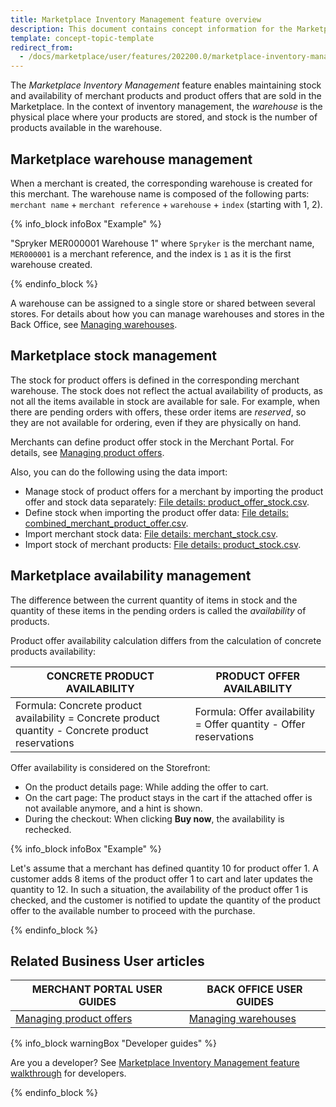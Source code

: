 ```yaml
---
title: Marketplace Inventory Management feature overview
description: This document contains concept information for the Marketplace Products feature.
template: concept-topic-template
redirect_from:
  - /docs/marketplace/user/features/202200.0/marketplace-inventory-management-feature-overview.html
---
```


The *Marketplace Inventory Management* feature enables maintaining stock and availability of merchant products and product offers that are sold in the Marketplace.
In the context of inventory management, the *warehouse* is the physical place where your products are stored, and stock is the number of products available in the warehouse.

## Marketplace warehouse management

When a merchant is created, the corresponding warehouse is created for this merchant. The warehouse name is composed of the following parts: `merchant name` + `merchant reference` + `warehouse` + `index` (starting with 1, 2).

{% info_block infoBox "Example" %}

"Spryker MER000001 Warehouse 1" where `Spryker` is the merchant name, `MER000001` is a merchant reference, and the index is `1` as it is the first warehouse created.

{% endinfo_block %}

A warehouse can be assigned to a single store or shared between several stores. For details about how you can manage warehouses and stores in the Back Office, see [Managing warehouses](/docs/scos/user/back-office-user-guides/{{page.version}}/administration/warehouses/managing-warehouses.html).

## Marketplace stock management

The stock for product offers is defined in the corresponding merchant warehouse. The stock does not reflect the actual availability of products, as not all the items available in stock are available for sale. For example, when there are pending orders with offers, these order items are *reserved*, so they are not available for ordering, even if they are physically on hand.

Merchants can define product offer stock in the Merchant Portal. For details, see [Managing product offers](/docs/marketplace/user/merchant-portal-user-guides/{{page.version}}/offers/managing-product-offers.html).

Also, you can do the following using the data import:

* Manage stock of product offers for a merchant by importing the product offer and stock data separately: [File details: product_offer_stock.csv](/docs/marketplace/dev/data-import/{{page.version}}/file-details-product-offer-stock.csv.html).
* Define stock when importing the product offer data: [File details: combined_merchant_product_offer.csv](/docs/marketplace/dev/data-import/{{page.version}}/file-details-combined-merchant-product-offer.csv.html).
* Import merchant stock data: [File details: merchant_stock.csv](/docs/marketplace/dev/data-import/{{page.version}}/file-details-merchant-stock.csv.html).
* Import stock of merchant products: [File details: product_stock.csv](/docs/pbc/all/warehouse-management-system/import-and-export-data/file-details-product-stock.csv.html).

## Marketplace availability management

The difference between the current quantity of items in stock and the quantity of these items in the pending orders is called the *availability* of products.

Product offer availability calculation differs from the calculation of concrete products availability:

| CONCRETE PRODUCT AVAILABILITY   | PRODUCT OFFER AVAILABILITY   |
| --------------------- | ------------------------ |
| Formula: Concrete product availability = Concrete product quantity - Concrete product reservations | Formula: Offer availability = Offer quantity - Offer reservations |

Offer availability is considered on the Storefront:

* On the product details page: While adding the offer to cart.
* On the cart page: The product stays in the cart if the attached offer is not available anymore, and a hint is shown.
* During the checkout: When clicking **Buy now**, the availability is rechecked.

{% info_block infoBox "Example" %}

Let's assume that a merchant has defined quantity 10 for product offer 1. A customer adds 8 items of the product offer 1 to cart and later updates the quantity to 12. In such a situation, the availability of the product offer 1 is checked, and the customer is notified to update the quantity of the product offer to the available number to proceed with the purchase.

{% endinfo_block %}

## Related Business User articles

| MERCHANT PORTAL USER GUIDES | BACK OFFICE USER GUIDES |
| --------------------------- | ----------------------- |
| [Managing product offers](/docs/marketplace/user/merchant-portal-user-guides/{{page.version}}/offers/managing-product-offers.html) | [Managing warehouses](/docs/scos/user/back-office-user-guides/{{page.version}}/administration/warehouses/managing-warehouses.html) <!--- UPDATE LINK--> |

{% info_block warningBox "Developer guides" %}

Are you a developer? See [Marketplace Inventory Management feature walkthrough](/docs/marketplace/dev/feature-walkthroughs/{{page.version}}/marketplace-inventory-management-feature-walkthrough.html) for developers.

{% endinfo_block %}
